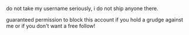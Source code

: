 do not take my username seriously, i do not ship anyone there.

guaranteed permission to block this account if you hold a grudge against me or if you don't want a free follow!

